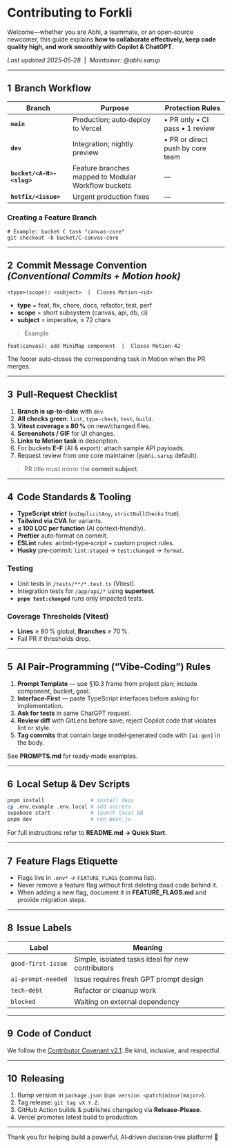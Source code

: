 # Contributing to **Forkli**

Welcome—whether you are Abhi, a teammate, or an open‑source newcomer, this guide explains **how to collaborate effectively, keep code quality high, and work smoothly with Copilot & ChatGPT**.

*Last updated 2025‑05‑28*  |  *Maintainer: @abhi.sarup*

---

## 1  Branch Workflow

| Branch                    | Purpose                                             | Protection Rules                 |
| ------------------------- | --------------------------------------------------- | -------------------------------- |
| **`main`**                | Production; auto‑deploy to Vercel                   | • PR only • CI pass • 1 review   |
| **`dev`**                 | Integration; nightly preview                        | • PR or direct push by core team |
| **`bucket/<A‑H>-<slug>`** | Feature branches mapped to Modular Workflow buckets | —                                |
| **`hotfix/<issue>`**      | Urgent production fixes                             | —                                |

### Creating a Feature Branch

```
# Example: bucket C task "canvas‑core"
git checkout -b bucket/C-canvas-core
```

---

## 2  Commit Message Convention *(Conventional Commits + Motion hook)*

```
<type>(scope): <subject>  |  Closes Motion-<id>
```

* **type** = feat, fix, chore, docs, refactor, test, perf
* **scope** = short subsystem (canvas, api, db, ci)
* **subject** = imperative, ≤ 72 chars

> Example

```
feat(canvas): add MiniMap component  |  Closes Motion-42
```

The footer auto‑closes the corresponding task in Motion when the PR merges.

---

## 3  Pull‑Request Checklist

1. **Branch is up‑to‑date** with `dev`.
2. **All checks green**: `lint`, `type‑check`, `test`, `build`.
3. **Vitest coverage ≥ 80 %** on new/changed files.
4. **Screenshots / GIF** for UI changes.
5. **Links to Motion task** in description.
6. For buckets **E–F** (AI & export): attach sample API payloads.
7. Request review from one core maintainer (`@abhi.sarup` default).

> PR title must mirror the **commit subject**.

---

## 4  Code Standards & Tooling

* **TypeScript strict** (`noImplicitAny`, `strictNullChecks` true).
* **Tailwind via CVA** for variants.
* **≤ 100 LOC per function** (AI context‑friendly).
* **Prettier** auto‑format on commit.
* **ESLint** rules: airbnb‑type‑script + custom project rules.
* **Husky** pre‑commit: `lint:staged` → `test:changed` → `format`.

### Testing

* Unit tests in `/tests/**/*.test.ts` (Vitest).
* Integration tests for `/app/api/*` using **supertest**.
* **`pnpm test:changed`** runs only impacted tests.

### Coverage Thresholds (Vitest)

* **Lines** ≥ 80 %  global, **Branches** ≥ 70 %.
* Fail PR if thresholds drop.

---

## 5  AI Pair‑Programming (“Vibe‑Coding”) Rules

1. **Prompt Template** — use §10.3 frame from project plan; include component, bucket, goal.
2. **Interface‑First** — paste TypeScript interfaces before asking for implementation.
3. **Ask for tests** in same ChatGPT request.
4. **Review diff** with GitLens before save; reject Copilot code that violates lint or style.
5. **Tag commits** that contain large model‑generated code with `[ai‑gen]` in the body.

See **PROMPTS.md** for ready‑made examples.

---

## 6  Local Setup & Dev Scripts

```bash
pnpm install               # install deps
cp .env.example .env.local # add secrets
supabase start             # launch local DB
pnpm dev                   # run Next.js
```

For full instructions refer to **README.md → Quick Start**.

---

## 7  Feature Flags Etiquette

* Flags live in `.env*` → `FEATURE_FLAGS` (comma list).
* Never remove a feature flag without first deleting dead code behind it.
* When adding a new flag, document it in **FEATURE\_FLAGS.md** and provide migration steps.

---

## 8  Issue Labels

| Label              | Meaning                                           |
| ------------------ | ------------------------------------------------- |
| `good‑first‑issue` | Simple, isolated tasks ideal for new contributors |
| `ai‑prompt‑needed` | Issue requires fresh GPT prompt design            |
| `tech‑debt`        | Refactor or cleanup work                          |
| `blocked`          | Waiting on external dependency                    |

---

## 9  Code of Conduct

We follow the [Contributor Covenant v2.1](https://www.contributor-covenant.org/). Be kind, inclusive, and respectful.

---

## 10  Releasing

1. Bump version in `package.json` (`npm version <patch|minor|major>`).
2. Tag release: `git tag vX.Y.Z`.
3. GitHub Action builds & publishes changelog via **Release‑Please**.
4. Vercel promotes latest build to production.

---

Thank you for helping build a powerful, AI‑driven decision‑tree platform! 🙌
